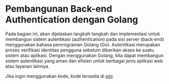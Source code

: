 # Pembangunan Back-end Authentication dengan Golang

Pada bagian ini, akan dijelaskan langkah-langkah dan implementasi untuk membangun sistem autentikasi (authentication) pada sisi server (back-end) menggunakan bahasa pemrograman Golang (Go). Autentikasi merupakan proses verifikasi identitas pengguna sebelum diberikan akses ke suatu sistem atau aplikasi. Dengan menggunakan Golang, kita dapat membangun sistem autentikasi yang aman dan efisien untuk berbagai jenis aplikasi web atau layanan lainnya.

Jika ingin menggunakan kode, kode tersedia di [sini](https://github.com/Indoculturafinders/BackendBaru).
